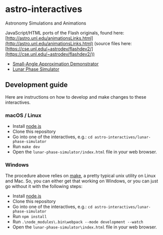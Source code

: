 # astro-interactives
Astronomy Simulations and Animations

JavaScript/HTML ports of the Flash originals, found here: [http://astro.unl.edu/animationsLinks.html](http://astro.unl.edu/animationsLinks.html) (source files here: [https://cse.unl.edu/~astrodev/flashdev2/](https://cse.unl.edu/~astrodev/flashdev2/))

* [Small-Angle Approximation Demonstrator](https://ccnmtl.github.io/astro-interactives/small-angle-demo/)
* [Lunar Phase Simulator](https://ccnmtl.github.io/astro-interactives/lunar-phase-simulator/)

## Development guide

Here are instructions on how to develop and make changes to these interactives.

### macOS / Linux 
* Install [node.js](https://nodejs.org/en/)
* Clone this repository
* Go into one of the interactives, e.g.: `cd astro-interactives/lunar-phase-simulator`
* Run `make dev`
* Open the `lunar-phase-simulator/index.html` file in your web browser.

### Windows
The procedure above relies on [make](https://www.gnu.org/software/make/), a pretty typical unix utility on Linux and Mac. So, you can either get that working on Windows, or you can just go without it with the following steps:
* Install [node.js](https://nodejs.org/en/)
* Clone this repository
* Go into one of the interactives, e.g.: `cd astro-interactives/lunar-phase-simulator`
* Run `npm install`
* Run `.\node_modules\.bin\webpack --mode development --watch`
* Open the `lunar-phase-simulator\index.html` file in your web browser.

